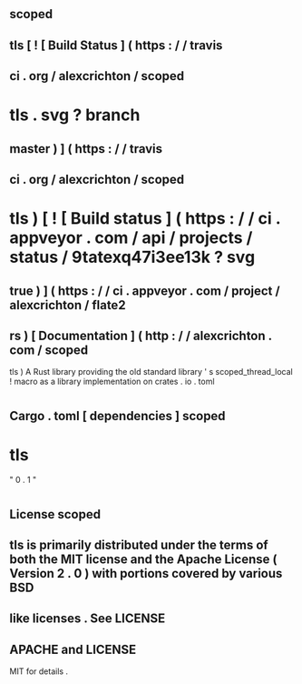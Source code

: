 #
scoped
-
tls
[
!
[
Build
Status
]
(
https
:
/
/
travis
-
ci
.
org
/
alexcrichton
/
scoped
-
tls
.
svg
?
branch
=
master
)
]
(
https
:
/
/
travis
-
ci
.
org
/
alexcrichton
/
scoped
-
tls
)
[
!
[
Build
status
]
(
https
:
/
/
ci
.
appveyor
.
com
/
api
/
projects
/
status
/
9tatexq47i3ee13k
?
svg
=
true
)
]
(
https
:
/
/
ci
.
appveyor
.
com
/
project
/
alexcrichton
/
flate2
-
rs
)
[
Documentation
]
(
http
:
/
/
alexcrichton
.
com
/
scoped
-
tls
)
A
Rust
library
providing
the
old
standard
library
'
s
scoped_thread_local
!
macro
as
a
library
implementation
on
crates
.
io
.
toml
#
Cargo
.
toml
[
dependencies
]
scoped
-
tls
=
"
0
.
1
"
#
License
scoped
-
tls
is
primarily
distributed
under
the
terms
of
both
the
MIT
license
and
the
Apache
License
(
Version
2
.
0
)
with
portions
covered
by
various
BSD
-
like
licenses
.
See
LICENSE
-
APACHE
and
LICENSE
-
MIT
for
details
.
